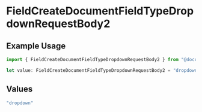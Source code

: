# FieldCreateDocumentFieldTypeDropdownRequestBody2

## Example Usage

```typescript
import { FieldCreateDocumentFieldTypeDropdownRequestBody2 } from "@documenso/sdk-typescript/models/operations";

let value: FieldCreateDocumentFieldTypeDropdownRequestBody2 = "dropdown";
```

## Values

```typescript
"dropdown"
```